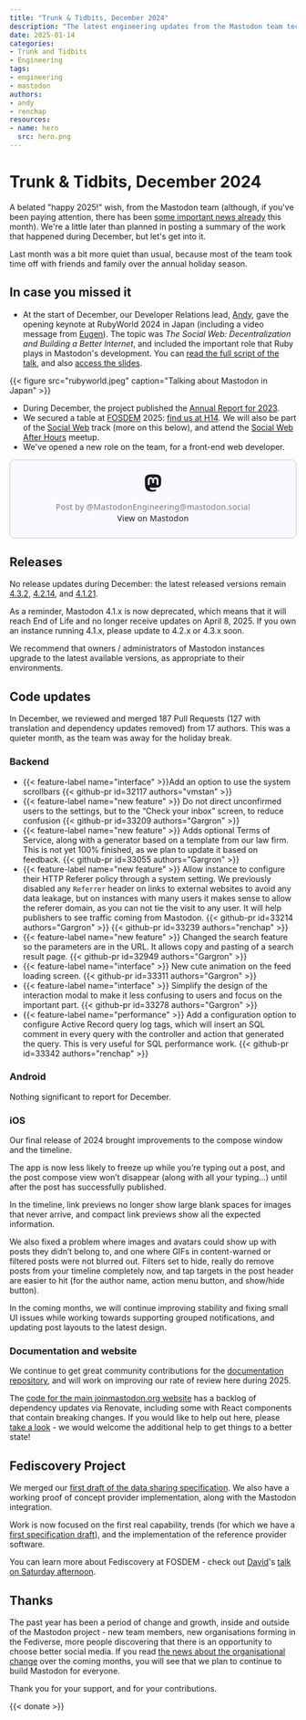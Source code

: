 ```yaml
---
title: "Trunk & Tidbits, December 2024"
description: "The latest engineering updates from the Mastodon team technical updates covering December 2024: including Fediscovery, FOSDEM... and, holidays."
date: 2025-01-14
categories:
- Trunk and Tidbits
- Engineering
tags:
- engineering
- mastodon
authors:
- andy
- renchap
resources:
- name: hero
  src: hero.png
---
```


# Trunk & Tidbits, December 2024

A belated "happy 2025!" wish, from the Mastodon team (although, if you've been paying attention, there has been [some important news already](https://blog.joinmastodon.org/2025/01/the-people-should-own-the-town-square/) this month). We're a little later than planned in posting a summary of the work that happened during December, but let's get into it.

Last month was a bit more quiet than usual, because most of the team took time off with friends and family over the annual holiday season.

## In case you missed it

- At the start of December, our Developer Relations lead, [Andy](https://macaw.social/@andypiper), gave the opening keynote at RubyWorld 2024 in Japan (including a video message from [Eugen](https://mastodon.social/@gargron)). The topic was *The Social Web: Decentralization and Building a Better Internet*, and included the important role that Ruby plays in Mastodon's development. You can [read the full script of the talk](https://andypiper.co.uk/2024/12/24/building-a-better-social-web/), and also [access the slides](https://andypiper.org/SocialWeb-RubyWorld2024/).

{{< figure src="rubyworld.jpeg" caption="Talking about Mastodon in Japan" >}}

- During December, the project published the [Annual Report for 2023](https://blog.joinmastodon.org/2024/12/annual-report-2023/).
- We secured a table at [FOSDEM](https://fosdem.org) 2025: [find us at H14](https://fosdem.org/2025/stands/). We will also be part of the [Social Web](https://fosdem.org/2025/schedule/track/social-web/) track (more on this below), and attend the [Social Web After Hours](https://socialwebfoundation.org/2025/01/04/social-web-after-hours-at-fosdem-2025/) meetup.
- We've opened a new role on the team, for a front-end web developer.

<blockquote class="mastodon-embed" data-embed-url="https://mastodon.social/@MastodonEngineering/113782664417082619/embed" style="background: #FCF8FF; border-radius: 8px; border: 1px solid #C9C4DA; margin: 0; max-width: 540px; min-width: 270px; overflow: hidden; padding: 0;"> <a href="https://mastodon.social/@MastodonEngineering/113782664417082619" target="_blank" style="align-items: center; color: #1C1A25; display: flex; flex-direction: column; font-family: system-ui, -apple-system, BlinkMacSystemFont, 'Segoe UI', Oxygen, Ubuntu, Cantarell, 'Fira Sans', 'Droid Sans', 'Helvetica Neue', Roboto, sans-serif; font-size: 14px; justify-content: center; letter-spacing: 0.25px; line-height: 20px; padding: 24px; text-decoration: none;"> <svg xmlns="http://www.w3.org/2000/svg" xmlns:xlink="http://www.w3.org/1999/xlink" width="32" height="32" viewBox="0 0 79 75"><path d="M74.7135 16.6043C73.6199 8.54587 66.5351 2.19527 58.1366 0.964691C56.7196 0.756754 51.351 0 38.9148 0H38.822C26.3824 0 23.7135 0.756754 22.2966 0.964691C14.1319 2.16118 6.67571 7.86752 4.86669 16.0214C3.99657 20.0369 3.90371 24.4888 4.06535 28.5726C4.29578 34.4289 4.34049 40.275 4.877 46.1075C5.24791 49.9817 5.89495 53.8251 6.81328 57.6088C8.53288 64.5968 15.4938 70.4122 22.3138 72.7848C29.6155 75.259 37.468 75.6697 44.9919 73.971C45.8196 73.7801 46.6381 73.5586 47.4475 73.3063C49.2737 72.7302 51.4164 72.086 52.9915 70.9542C53.0131 70.9384 53.0308 70.9178 53.0433 70.8942C53.0558 70.8706 53.0628 70.8445 53.0637 70.8179V65.1661C53.0634 65.1412 53.0574 65.1167 53.0462 65.0944C53.035 65.0721 53.0189 65.0525 52.9992 65.0371C52.9794 65.0218 52.9564 65.011 52.9318 65.0056C52.9073 65.0002 52.8819 65.0003 52.8574 65.0059C48.0369 66.1472 43.0971 66.7193 38.141 66.7103C29.6118 66.7103 27.3178 62.6981 26.6609 61.0278C26.1329 59.5842 25.7976 58.0784 25.6636 56.5486C25.6622 56.5229 25.667 56.4973 25.6775 56.4738C25.688 56.4502 25.7039 56.4295 25.724 56.4132C25.7441 56.397 25.7678 56.3856 25.7931 56.3801C25.8185 56.3746 25.8448 56.3751 25.8699 56.3816C30.6101 57.5151 35.4693 58.0873 40.3455 58.086C41.5183 58.086 42.6876 58.086 43.8604 58.0553C48.7647 57.919 53.9339 57.6701 58.7591 56.7361C58.8794 56.7123 58.9998 56.6918 59.103 56.6611C66.7139 55.2124 73.9569 50.665 74.6929 39.1501C74.7204 38.6967 74.7892 34.4016 74.7892 33.9312C74.7926 32.3325 75.3085 22.5901 74.7135 16.6043ZM62.9996 45.3371H54.9966V25.9069C54.9966 21.8163 53.277 19.7302 49.7793 19.7302C45.9343 19.7302 44.0083 22.1981 44.0083 27.0727V37.7082H36.0534V27.0727C36.0534 22.1981 34.124 19.7302 30.279 19.7302C26.8019 19.7302 25.0651 21.8163 25.0617 25.9069V45.3371H17.0656V25.3172C17.0656 21.2266 18.1191 17.9769 20.2262 15.568C22.3998 13.1648 25.2509 11.9308 28.7898 11.9308C32.8859 11.9308 35.9812 13.492 38.0447 16.6111L40.036 19.9245L42.0308 16.6111C44.0943 13.492 47.1896 11.9308 51.2788 11.9308C54.8143 11.9308 57.6654 13.1648 59.8459 15.568C61.9529 17.9746 63.0065 21.2243 63.0065 25.3172L62.9996 45.3371Z" fill="currentColor"/></svg> <div style="color: #787588; margin-top: 16px;">Post by @MastodonEngineering@mastodon.social</div> <div style="font-weight: 500;">View on Mastodon</div> </a> </blockquote> <script data-allowed-prefixes="https://mastodon.social/" async src="https://mastodon.social/embed.js"></script>

## Releases

No release updates during December: the latest released versions remain [4.3.2](https://github.com/mastodon/mastodon/releases/tag/v4.3.2), [4.2.14](https://github.com/mastodon/mastodon/releases/tag/v4.2.14), and [4.1.21](https://github.com/mastodon/mastodon/releases/tag/v4.1.21).

As a reminder, Mastodon 4.1.x is now deprecated, which means that it will reach End of Life and no longer receive updates on April 8, 2025. If you own an instance running 4.1.x, please update to 4.2.x or 4.3.x soon.

We recommend that owners / administrators of Mastodon instances upgrade to the latest available versions, as appropriate to their environments.

## Code updates

In December, we reviewed and merged 187 Pull Requests (127 with translation and dependency updates removed) from 17 authors. This was a quieter month, as the team was away for the holiday break.

### Backend

<div class="features-list">

- {{< feature-label name="interface" >}}Add an option to use the system scrollbars {{< github-pr id=32117 authors="vmstan" >}}
- {{< feature-label name="new feature" >}} Do not direct unconfirmed users to the settings, but to the “Check your inbox” screen, to reduce confusion {{< github-pr id=33209 authors="Gargron" >}}
- {{< feature-label name="new feature" >}} Adds optional Terms of Service, along with a generator based on a template from our law firm. This is not yet 100% finished, as we plan to update it based on feedback. {{< github-pr id=33055 authors="Gargron" >}}
- {{< feature-label name="new feature" >}} Allow instance to configure their HTTP Referer policy through a system setting. We previously disabled any `Referrer` header on links to external websites to avoid any data leakage, but on instances with many users it makes sense to allow the referer domain, as you can not tie the visit to any user. It will help publishers to see traffic coming from Mastodon. {{< github-pr id=33214 authors="Gargron" >}} {{< github-pr id=33239 authors="renchap" >}}
- {{< feature-label name="new feature" >}} Changed the search feature so the parameters are in the URL. It allows copy and pasting of a search result page. {{< github-pr id=32949 authors="Gargron" >}}
- {{< feature-label name="interface" >}} New cute animation on the feed loading screen. {{< github-pr id=33311 authors="Gargron" >}}
- {{< feature-label name="interface" >}} Simplify the design of the interaction modal to make it less confusing to users and focus on the important part. {{< github-pr id=33278 authors="Gargron" >}}
- {{< feature-label name="performance" >}} Add a configuration option to configure Active Record query log tags, which will insert an SQL comment in every query with the controller and action that generated the query. This is very useful for SQL performance work. {{< github-pr id=33342 authors="renchap" >}}

</div>

### Android

Nothing significant to report for December.

### iOS

Our final release of 2024 brought improvements to the compose window and the timeline.

The app is now less likely to freeze up while you’re typing out a post, and the post compose view won’t disappear (along with all your typing...) until after the post has successfully published.

In the timeline, link previews no longer show large blank spaces for images that never arrive, and compact link previews show all the expected information.

We also fixed a problem where images and avatars could show up with posts they didn’t belong to, and one where GIFs in content-warned or filtered posts were not blurred out. Filters set to hide, really do remove posts from your timeline completely now, and tap targets in the post header are easier to hit (for the author name, action menu button, and show/hide button).

In the coming months, we will continue improving stability and fixing small UI issues while working towards supporting grouped notifications, and updating post layouts to the latest design.

### Documentation and website

We continue to get great community contributions for the [documentation repository](https://github.org/mastodon/documentation), and will work on improving our rate of review here during 2025.

The [code for the main joinmastodon.org website](https://github.org/mastodon/joinmastodon) has a backlog of dependency updates via Renovate, including some with  React components that contain breaking changes. If you would like to help out here, please [take a look](https://github.com/mastodon/joinmastodon/pulls?q=is%3Apr+is%3Aopen+label%3Adependencies) - we would welcome the additional help to get things to a better state!

## Fediscovery Project

We merged our [first draft of the data sharing specification](https://github.com/mastodon/fediverse_auxiliary_service_provider_specifications/pull/36). We also have a working proof of concept provider implementation, along with the Mastodon integration.

Work is now focused on the first real capability, trends (for which we have a [first specification draft](https://github.com/mastodon/fediverse_auxiliary_service_provider_specifications/pull/45)), and the implementation of the reference provider software.

You can learn more about Fediscovery at FOSDEM - check out [David](https://upp2.com/@dave)'s [talk on Saturday afternoon](https://fosdem.org/2025/schedule/event/fosdem-2025-4531-fediscovery-improving-search-and-discovery-on-the-fediverse/).

## Thanks

The past year has been a period of change and growth, inside and outside of the Mastodon project - new team members, new organisations forming in the Fediverse, more people discovering that there is an opportunity to choose better social media. If you read [the news about the organisational change](https://blog.joinmastodon.org/2025/01/the-people-should-own-the-town-square/) over the coming months, you will see that we plan to continue to build Mastodon for everyone.

Thank you for your support, and for your contributions.

{{< donate >}}
